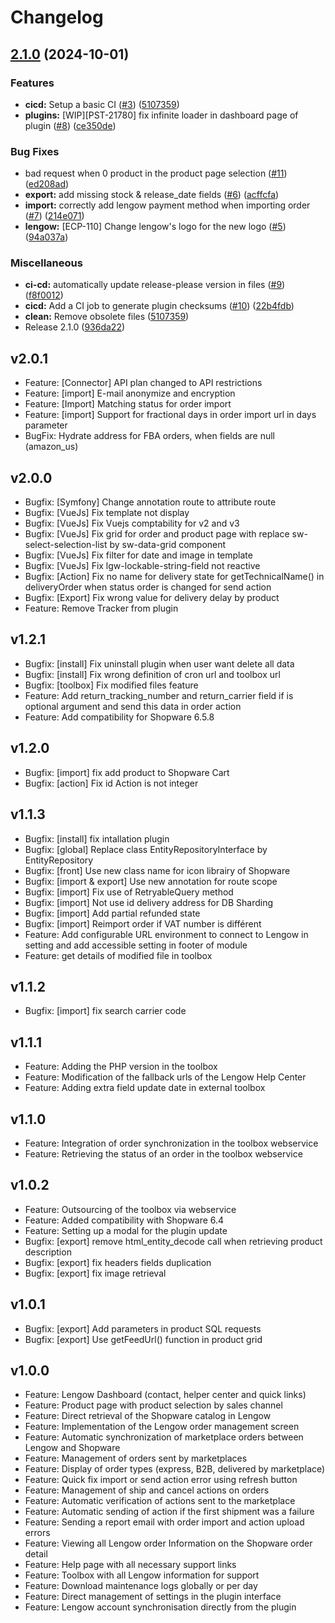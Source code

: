 # Changelog

## [2.1.0](https://github.com/lengow/plugin-shopware6/compare/v1.1.0...v2.1.0) (2024-10-01)


### Features

* **cicd:** Setup a basic CI ([#3](https://github.com/lengow/plugin-shopware6/issues/3)) ([5107359](https://github.com/lengow/plugin-shopware6/commit/51073593178a91554e4cbd0ae2752ab447f10a0a))
* **plugins:** [WIP][PST-21780] fix infinite loader in dashboard page of plugin ([#8](https://github.com/lengow/plugin-shopware6/issues/8)) ([ce350de](https://github.com/lengow/plugin-shopware6/commit/ce350de3dfd9692b651bb359e78d513e1d4c6c77))


### Bug Fixes

* bad request when 0 product in the product page selection ([#11](https://github.com/lengow/plugin-shopware6/issues/11)) ([ed208ad](https://github.com/lengow/plugin-shopware6/commit/ed208ada72db592e2999d911b97db1b3fe1a3941))
* **export:** add missing stock & release_date fields ([#6](https://github.com/lengow/plugin-shopware6/issues/6)) ([acffcfa](https://github.com/lengow/plugin-shopware6/commit/acffcfa22b1ce556e84cf5cebf4f3271d4c6777a))
* **import:** correctly add lengow payment method when importing order ([#7](https://github.com/lengow/plugin-shopware6/issues/7)) ([214e071](https://github.com/lengow/plugin-shopware6/commit/214e071ba46fc75421e9132183964a33dff82fd8))
* **lengow:** [ECP-110] Change lengow's logo for the new logo ([#5](https://github.com/lengow/plugin-shopware6/issues/5)) ([94a037a](https://github.com/lengow/plugin-shopware6/commit/94a037a128b3586f343fc0b065513ed6263681b9))


### Miscellaneous

* **ci-cd:** automatically update release-please version in files ([#9](https://github.com/lengow/plugin-shopware6/issues/9)) ([f8f0012](https://github.com/lengow/plugin-shopware6/commit/f8f0012343c8e786f9ce2f407a06fc41b606bc4c))
* **cicd:** Add a CI job to generate plugin checksums ([#10](https://github.com/lengow/plugin-shopware6/issues/10)) ([22b4fdb](https://github.com/lengow/plugin-shopware6/commit/22b4fdb9bc0a31efda676b1d43081c92662bd337))
* **clean:** Remove obsolete files ([5107359](https://github.com/lengow/plugin-shopware6/commit/51073593178a91554e4cbd0ae2752ab447f10a0a))
* Release 2.1.0 ([936da22](https://github.com/lengow/plugin-shopware6/commit/936da22e77b1acf0d1005edf99aeadc5dc640c32))

## v2.0.1
 - Feature: [Connector] API plan changed to API restrictions
 - Feature: [import] E-mail anonymize and encryption
 - Feature: [Import] Matching status for order import
 - Feature: [import] Support for fractional days in order import url in days parameter
 - BugFix: Hydrate address for FBA orders, when fields are null (amazon_us)

## v2.0.0
- Bugfix: [Symfony] Change annotation route to attribute route
- Bugfix: [VueJs] Fix template not display
- Bugfix: [VueJs] Fix Vuejs comptability for v2 and v3
- Bugfix: [VueJs] Fix grid for order and product page with replace sw-select-selection-list by sw-data-grid component
- Bugfix: [VueJs] Fix filter for date and image in template
- Bugfix: [VueJs] Fix lgw-lockable-string-field not reactive
- Bugfix: [Action] Fix no name for delivery state for getTechnicalName() in deliveryOrder when status order is changed for send action
- Bugfix: [Export] Fix wrong value for delivery delay by product
- Feature: Remove Tracker from plugin

## v1.2.1
- Bugfix: [install] Fix uninstall plugin when user want delete all data
- Bugfix: [install] Fix wrong definition of cron url and toolbox url
- Bugfix: [toolbox] Fix modified files feature
- Feature: Add return_tracking_number and return_carrier field if is optional argument and send this data in order action
- Feature: Add compatibility for Shopware 6.5.8

## v1.2.0
- Bugfix: [import] fix add product to Shopware Cart
- Bugfix: [action] Fix id Action is not integer

## v1.1.3
- Bugfix: [install] fix intallation plugin
- Bugfix: [global] Replace class EntityRepositoryInterface by EntityRepository
- Bugfix: [front] Use new class name for icon librairy of Shopware
- Bugfix: [import & export] Use new annotation for route scope
- Bugfix: [import] Fix use of RetryableQuery method
- Bugfix: [import] Not use id delivery address for DB Sharding
- Bugfix: [import] Add partial refunded state
- Bugfix: [import] Reimport order if VAT number is différent
- Feature: Add configurable URL environment to connect to Lengow in setting and add accessible setting in footer of module
- Feature: get details of modified file in toolbox

## v1.1.2
- Bugfix: [import] fix search carrier code

## v1.1.1
- Feature: Adding the PHP version in the toolbox
- Feature: Modification of the fallback urls of the Lengow Help Center
- Feature: Adding extra field update date in external toolbox

## v1.1.0
- Feature: Integration of order synchronization in the toolbox webservice
- Feature: Retrieving the status of an order in the toolbox webservice

## v1.0.2
- Feature: Outsourcing of the toolbox via webservice
- Feature: Added compatibility with Shopware 6.4
- Feature: Setting up a modal for the plugin update
- Bugfix: [export] remove html_entity_decode call when retrieving product description
- Bugfix: [export] fix headers fields duplication
- Bugfix: [export] fix image retrieval

## v1.0.1
- Bugfix: [export] Add parameters in product SQL requests
- Bugfix: [export] Use getFeedUrl() function in product grid

## v1.0.0
- Feature: Lengow Dashboard (contact, helper center and quick links)
- Feature: Product page with product selection by sales channel
- Feature: Direct retrieval of the Shopware catalog in Lengow
- Feature: Implementation of the Lengow order management screen
- Feature: Automatic synchronization of marketplace orders between Lengow and Shopware
- Feature: Management of orders sent by marketplaces
- Feature: Display of order types (express, B2B, delivered by marketplace)
- Feature: Quick fix import or send action error using refresh button
- Feature: Management of ship and cancel actions on orders
- Feature: Automatic verification of actions sent to the marketplace
- Feature: Automatic sending of action if the first shipment was a failure
- Feature: Sending a report email with order import and action upload errors
- Feature: Viewing all Lengow order Information on the Shopware order detail
- Feature: Help page with all necessary support links
- Feature: Toolbox with all Lengow information for support
- Feature: Download maintenance logs globally or per day
- Feature: Direct management of settings in the plugin interface
- Feature: Lengow account synchronisation directly from the plugin
